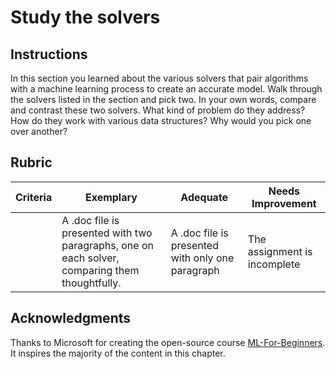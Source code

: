 # Study the solvers

## Instructions

In this section you learned about the various solvers that pair algorithms with a machine learning process to create an accurate model. Walk through the solvers listed in the section and pick two. In your own words, compare and contrast these two solvers. What kind of problem do they address? How do they work with various data structures? Why would you pick one over another?

## Rubric

| Criteria | Exemplary                                                                                      | Adequate                                         | Needs Improvement            |
| -------- | ---------------------------------------------------------------------------------------------- | ------------------------------------------------ | ---------------------------- |
|          | A .doc file is presented with two paragraphs, one on each solver, comparing them thoughtfully. | A .doc file is presented with only one paragraph | The assignment is incomplete |

## Acknowledgments

Thanks to Microsoft for creating the open-source course [ML-For-Beginners](https:\\/\\/github.com\\/microsoft\\/ML-For-Beginners). It inspires the majority of the content in this chapter.